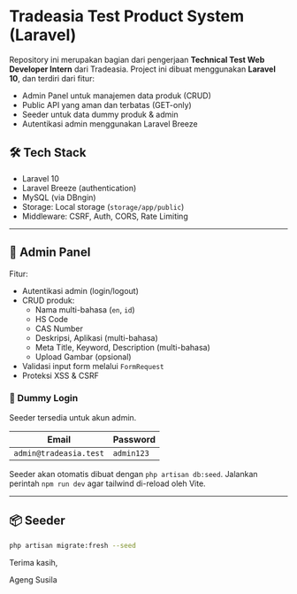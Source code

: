 # Tradeasia Test Product System (Laravel)

Repository ini merupakan bagian dari pengerjaan **Technical Test Web Developer Intern** dari Tradeasia. Project ini dibuat menggunakan **Laravel 10**, dan terdiri dari fitur:

- Admin Panel untuk manajemen data produk (CRUD)
- Public API yang aman dan terbatas (GET-only)
- Seeder untuk data dummy produk & admin
- Autentikasi admin menggunakan Laravel Breeze

## 🛠️ Tech Stack

- Laravel 10
- Laravel Breeze (authentication)
- MySQL (via DBngin)
- Storage: Local storage (`storage/app/public`)
- Middleware: CSRF, Auth, CORS, Rate Limiting

---

## 🔐 Admin Panel

Fitur:
- Autentikasi admin (login/logout)
- CRUD produk:
  - Nama multi-bahasa (`en`, `id`)
  - HS Code
  - CAS Number
  - Deskripsi, Aplikasi (multi-bahasa)
  - Meta Title, Keyword, Description (multi-bahasa)
  - Upload Gambar (opsional)
- Validasi input form melalui `FormRequest`
- Proteksi XSS & CSRF

### 🧪 Dummy Login
Seeder tersedia untuk akun admin.

| Email                  | Password   |
|------------------------|------------|
| `admin@tradeasia.test` | `admin123` |

Seeder akan otomatis dibuat dengan `php artisan db:seed`.
Jalankan perintah `npm run dev` agar tailwind di-reload oleh Vite.

---

## 📦 Seeder

```bash
php artisan migrate:fresh --seed
```

Terima kasih,

Ageng Susila
